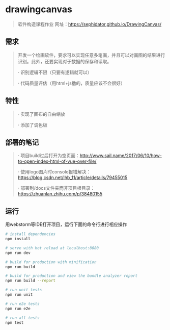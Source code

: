 # drawingcanvas

> 软件构造课程作业
> 网址：https://sephidator.github.io/DrawingCanvas/



## 需求

> 开发一个绘画软件，要求可以实现任意多笔画，并且可以对画图的结果进行识别。此外，还要实现对于数据的保存和读取。
> 
> · 识别逻辑不限（只要有逻辑就可以）
>
> · 代码质量评估（用html+js撸的，质量应该不会很好）



## 特性

> · 实现了画布的自由缩放
>
> · 添加了调色板



## 部署的笔记

> · 项目build过后打开为空页面：http://www.sail.name/2017/06/10/how-to-open-index-html-of-vue-over-file/
>
> · 使用logo图片时console报错解决：https://blog.csdn.net/lhb_11/article/details/79455015
>
> · 部署到/docs文件夹而非项目根目录：https://zhuanlan.zhihu.com/p/38480155



## 运行

用webstorm等IDE打开项目，运行下面的命令行进行相应操作

``` bash
# install dependencies
npm install

# serve with hot reload at localhost:8080
npm run dev

# build for production with minification
npm run build

# build for production and view the bundle analyzer report
npm run build --report

# run unit tests
npm run unit

# run e2e tests
npm run e2e

# run all tests
npm test
```
